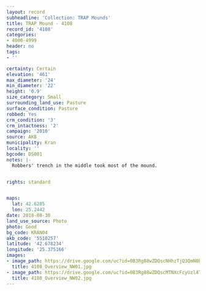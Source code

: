 ```yaml
---
layout: record
subheadline: 'Collection: TRAP Mounds'
title: TRAP Mound - 4108
record_id: '4108'
categories:
- 4000-4999
header: no
tags:
- ''

certainty: Certain
elevation: '461'
max_diameter: '24'
min_diameter: '22'
height: '0.9'
size_category: Small
surrounding_land_use: Pasture
surface_condition: Pasture
robbed: Yes
crm_condition: '3'
crm_intactness: '2'
campaign: '2010'
source: AKB
municipality: Kran
locality: ''
bgcode: DS001
notes: |-
  Robbers' trench in the middle took most of the mound.


rights: standard


maps:
  lat: 42.6285
  lon: 25.2442
date: 2018-08-30
land_use_source: Photo
photo: Good
bg_code: KRAN04
akb_code: '5510257'
latitude: '42.678234'
longitude: '25.375166'
images:
- image_path: https://drive.google.com/uc?id=0B3Rg88wZDQscNHhzTjQ3QmN0bnc
  title: 4108_Overview_NW01.jpg
- image_path: https://drive.google.com/uc?id=0B3Rg88wZDQscMTNXcFcyUzl4T2s
  title: 4108_Overview_NW02.jpg
---
```


